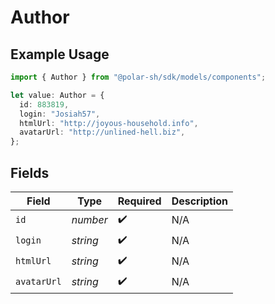 # Author

## Example Usage

```typescript
import { Author } from "@polar-sh/sdk/models/components";

let value: Author = {
  id: 883819,
  login: "Josiah57",
  htmlUrl: "http://joyous-household.info",
  avatarUrl: "http://unlined-hell.biz",
};
```

## Fields

| Field              | Type               | Required           | Description        |
| ------------------ | ------------------ | ------------------ | ------------------ |
| `id`               | *number*           | :heavy_check_mark: | N/A                |
| `login`            | *string*           | :heavy_check_mark: | N/A                |
| `htmlUrl`          | *string*           | :heavy_check_mark: | N/A                |
| `avatarUrl`        | *string*           | :heavy_check_mark: | N/A                |